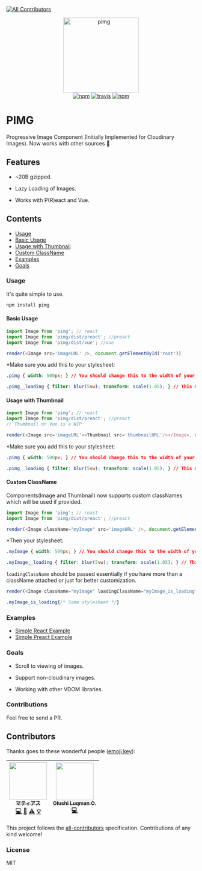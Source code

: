 
[![All Contributors](https://img.shields.io/badge/all_contributors-2-orange.svg?style=flat-square)](#contributors)
<p align="center">
<img src="https://res.cloudinary.com/stackpie/image/upload/v1517590047/pimg_logo_wmqgco.svg" width="200" alt="pimg"/>
<br/>
<a href="https://www.npmjs.org/package/pimg"><img src="https://img.shields.io/npm/v/pimg.svg?style=flat" alt="npm"/></a> <a href="https://travis-ci.org/ooade/pimg"><img src="https://travis-ci.org/ooade/pimg.svg?branch=master" alt="travis"/></a>
<a href="https://www.npmjs.com/package/pimg"><img src="https://img.shields.io/npm/dm/pimg.svg" alt="npm" /></a>
</p>


# PIMG

Progressive Image Component (Initially Implemented for Cloudinary Images). Now works with other sources :tada:

## Features

- ~20B gzipped.

- Lazy Loading of Images.

- Works with P(R)eact and Vue.

## Contents

- [Usage](#usage)
- [Basic Usage](#basic-usage)
- [Usage with Thumbnail](#usage-with-thumbnail)
- [Custom ClassName](#custom-classname)
- [Examples](#examples)
- [Goals](#goals)

### Usage

It's quite simple to use.

```sh
npm install pimg
```

#### Basic Usage

```js
import Image from 'pimg'; // react
import Image from 'pimg/dist/preact'; //preact
import Image from 'pimg/dist/vue'; //vue

render(<Image src='imageURL' />, document.getElementById('root'))
```

*Make sure you add this to your stylesheet:

```css
.pimg { width: 500px; } // You should change this to the width of your choice

.pimg__loading { filter: blur(5vw); transform: scale(1.05); } // This makes the thumbnail blurry
```

#### Usage with Thumbnail
```js
import Image from 'pimg'; // react
import Image from 'pimg/dist/preact'; //preact
// Thumbnail on Vue is a WIP

render(<Image src='imageURL'><Thumbnail src='thumbnailURL'/></Image>, document.getElementById('root'))
```

*Make sure you add this to your stylesheet:

```css
.pimg { width: 500px; } // You should change this to the width of your choice

.pimg__loading { filter: blur(5vw); transform: scale(1.05); } // This makes the thumbnail blurry
```

#### Custom ClassName
Components(Image and Thumbnail) now supports custom classNames which will be used if provided.

```js
import Image from 'pimg'; // react
import Image from 'pimg/dist/preact'; //preact

render(<Image className="myImage" src='imageURL' />, document.getElementById('root'))
```

*Then your stylesheet:

```css
.myImage { width: 500px; } // You should change this to the width of your choice

.myImage__loading { filter: blur(5vw); transform: scale(1.05); } // This makes the thumbnail blurry
```

`loadingClassName` should be passed essentially if you have more than a className attached or just for better customization.

```js
render(<Image className="myImage" loadingClassName="myImage_is_loading" src="imageURL" />)
```
```css
.myImage_is_loading{/* Some stylesheet */}
```


### Examples

 - [Simple React Example](https://codesandbox.io/s/jzn7q44zzv)
 - [Simple Preact Example](https://codesandbox.io/s/ppwykw3w9m)

### Goals

- Scroll to viewing of images.

- Support non-cloudinary images.

- Working with other VDOM libraries.

### Contributions

Feel free to send a PR.

## Contributors

Thanks goes to these wonderful people ([emoji key](https://github.com/kentcdodds/all-contributors#emoji-key)):

<!-- ALL-CONTRIBUTORS-LIST:START - Do not remove or modify this section -->
<!-- prettier-ignore -->
| [<img src="https://avatars1.githubusercontent.com/u/11811904?v=4" width="100px;"/><br /><sub><b>マティアス</b></sub>](https://ademola.adegbuyi.me)<br />[💻](https://github.com/ooade/pimg/commits?author=ooade "Code") [📖](https://github.com/ooade/pimg/commits?author=ooade "Documentation") [⚠️](https://github.com/ooade/pimg/commits?author=ooade "Tests") [💡](#example-ooade "Examples") | [<img src="https://avatars0.githubusercontent.com/u/5154605?v=4" width="100px;"/><br /><sub><b>Olushi Luqman O.</b></sub>](https://twitter.com/codeshifu)<br />[💻](https://github.com/ooade/pimg/commits?author=codeshifu "Code") |
| :---: | :---: |
<!-- ALL-CONTRIBUTORS-LIST:END -->

This project follows the [all-contributors](https://github.com/kentcdodds/all-contributors) specification. Contributions of any kind welcome!

### License

MIT